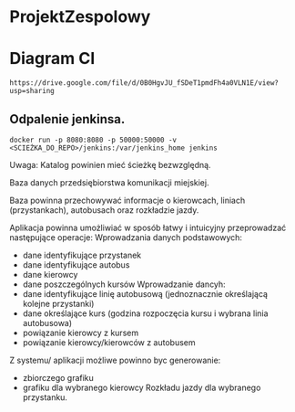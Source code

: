 # ProjektZespolowy

# Diagram CI
```
https://drive.google.com/file/d/0B0HgvJU_fSDeT1pmdFh4a0VLN1E/view?usp=sharing
```
## Odpalenie jenkinsa.

```
docker run -p 8080:8080 -p 50000:50000 -v <SCIEŻKA_DO_REPO>/jenkins:/var/jenkins_home jenkins

```

Uwaga: Katalog powinien mieć ścieżkę bezwzględną.

Baza danych przedsiębiorstwa komunikacji miejskiej.

Baza powinna przechowywać informacje o kierowcach, liniach (przystankach), autobusach oraz rozkładzie jazdy.

Aplikacja powinna umożliwiać w sposób łatwy i intuicyjny przeprowadzać następujące operacje:
Wprowadzania danych podstawowych:
- dane identyfikujące przystanek
- dane identyfikujące autobus
- dane kierowcy
- dane poszczególnych kursów
Wprowadzanie dancyh:
- dane identyfikujące linię autobusową (jednoznacznie określającą kolejne przystanki)
- dane określające kurs (godzina rozpoczęcia kursu i wybrana linia autobusowa)
- powiązanie kierowcy z kursem
- powiązanie kierowcy/kierowców z autobusem

Z systemu/ aplikacji możliwe powinno byc generowanie:
- zbiorczego grafiku
- grafiku dla wybranego kierowcy
Rozkładu jazdy dla wybranego przystanku.

